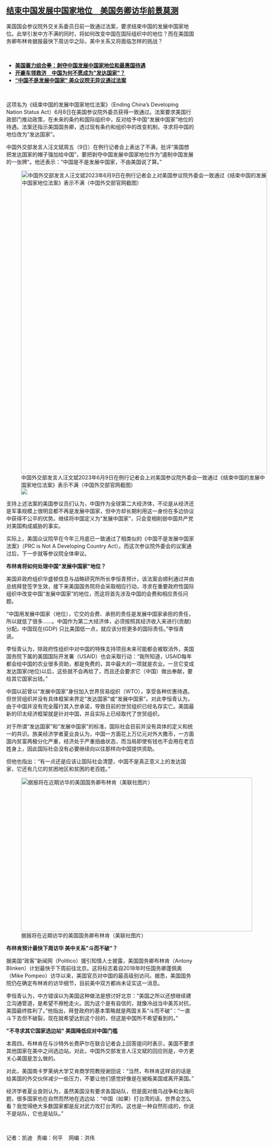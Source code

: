 <!--1686339300000-->
[结束中国发展中国家地位　美国务卿访华前景莫测](https://www.rfa.org/mandarin/yataibaodao/junshiwaijiao/kw-06092023103927.html)
------

<p><span style="font-weight: 400;">美国国会参议院外交关系委员日前一致通过</span><span style="font-weight: 400;">法案，要求结束中国的发展中国家地位。此举引发中方不满的同时，将如何改变中国在国际组织中的地位？而在美国国务卿布林肯据报最快下周访华之际，美中关系又将面临怎样的挑战？</span></p><p><span class="result-title"> </span></p><ul><li><a href="https://www.rfa.org/mandarin/yataibaodao/junshiwaijiao/jw-03312023125839.html"><strong>美国蓄力组合拳：剥夺中国发展中国家地位和最惠国待遇</strong></a></li><li><strong><a href="https://www.rfa.org/mandarin/yataibaodao/junshiwaijiao/jw-05122023094956.html">开豪车领救济　中国为何不愿成为"发达国家"？</a></strong></li><li><strong><a href="https://www.rfa.org/mandarin/Xinwen/5-03282023114327.html">“中国不是发展中国家” 美众议院无异议通过法案</a></strong></li></ul><p><span class="result-title"> </span></p><p><span style="font-weight: 400;">这项</span><span style="font-weight: 400;">名为《结束中国的发展中国家地位法案》（Ending China’s Developing Nation Status Act）6月8日在美国参议院外委员获得一致通过。法案要求美国行政部门推动政策，在未来的条约和国际组织中，反对给予中国“发展中国家”地位的待遇。法案还指示美国国务卿，透过现有条约和组织中的改变机制，寻求将中国的地位改为“发达国家”。</span></p><p><span style="font-weight: 400;">中国外交部发言人</span><span style="font-weight: 400;">汪文斌周五（9日）在例行记者会上表达了不满，批评“美国想把发达国家的帽子强加给中国”，要把剥夺中国发展中国家地位作为“遏制中国发展的一张牌”。他还表示：“中国是不是发展中国家，不由美国说了算。”</span></p><p><span style="font-weight: 400;"><figure class="image-richtext image-inline captioned" style="width:660px;"><img alt="中国外交部发言人汪文斌2023年6月9日在例行记者会上对美国参议院外委会一致通过《结束中国的发展中国家地位法案》表示不满（中国外交部官网截图）" height="813" src="https://www.rfa.org/mandarin/yataibaodao/junshiwaijiao/kw-06092023103927.html/kw0609e.jpg/@@images/175892b0-050f-4541-a53a-4086f3f9cdb3.jpeg" title="kw0609e.jpg" width="660"/><figcaption class="image-caption">中国外交部发言人汪文斌2023年6月9日在例行记者会上对美国参议院外委会一致通过《结束中国的发展中国家地位法案》表示不满（中国外交部官网截图）</figcaption><small></small><div id="zoomattribute"><a data-caption="中国外交部发言人汪文斌2023年6月9日在例行记者会上对美国参议院外委会一致通过《结束中国的发展中国家地位法案》表示不满（中国外交部官网截图）" data-fancybox="" href="https://www.rfa.org/mandarin/yataibaodao/junshiwaijiao/kw-06092023103927.html/kw0609e.jpg" id="single_image" title="中国外交部发言人汪文斌2023年6月9日在例行记者会上对美国参议院外委会一致通过《结束中国的发展中国家地位法案》表示不满（中国外交部官网截图）"><img src="/++plone++rfa-resources/img/icon-zoom.png"/></a></div></figure></span></p><p><span style="font-weight: 400;">支持上述法案的美国参议员们认为，</span><span style="font-weight: 400;">中国作为全球第二大经济体，</span><span style="font-weight: 400;">不论是从经济还是军事规模上很明显都不再是发展中国家，但中方却长期利用这一身份在多边协议中获得不公平的优势。</span><span style="font-weight: 400;">继续将中国定义为“发展中国家”，只会变相削弱中国共产党对美国构成威胁的事实。</span></p><p><span style="font-weight: 400;">实际上，美国众议院早在今年三月底已一致通过了相类似的《中国不是发展中国家法案》（PRC is Not A Developing Country Act）。而</span><span style="font-weight: 400;">这次</span><span style="font-weight: 400;">参议院</span><span style="font-weight: 400;">外委会的议案通过后，下一步就等参议院全体审议。</span></p><p><b>布林肯将如何处理中国"发展中国家"地位？</b></p><p><span style="font-weight: 400;">美国非政府组织华盛顿信息与战略研究所所长李恒青预计，该法案会顺利通过并由总统拜登签字生效，接下来美国国务院将会采取相应行动，寻求在重要政府性国际组织中改变中国“发展中国家”的地位，而这将首先</span><span style="font-weight: 400;">涉及中国的会费和相应责任问题。</span></p><p><span style="font-weight: 400;">“中国用发展中国家（地位），它交的会费、承担的责任是发展中国家承担的责任，所以就低了很多……。中国作为第二大经济体，必须按照其经济收入来进行(贡献)分配。中国现在(GDP) 只比美国低一点，就应该分担更多的国际责任。”</span><span style="font-weight: 400;">李恒青说。</span></p><p><span style="font-weight: 400;">李恒青认为，除政府性组织中对中国的特殊支持项目未来可能都会被取消外，美国国务院下属的美国国际开发署（USAID）也会采取行动：“</span><span style="font-weight: 400;">我所知道，USAID每年都会给中国的农业很多资助，都是免费的，其中最大的一项就是农业。一旦它变成发达国家(地位)以后，这些就不会再给了，而且还会要求它（中国）做出奉献，要给其它国家出钱。”</span></p><p><span style="font-weight: 400;">中国以前曾以“发展中国家”身份加入世界贸易组织（WTO），享受各种优惠待遇。但世贸组织并没有具体框架来界定“发达国家”或“发展中国家”。对此李恒青认为，由于中国并没有完全履行其入世承诺，导致目前的世贸组织已经名存实亡。美国最新的印太经济框架就是针对中国，并且实际上已经取代了世贸组织。</span></p><p><span style="font-weight: 400;">对于所谓“发达国家”和“发展中国家”的标准，国际社会目前并没有具体的定义和统一的共识。旅美经济学者夏业良认为，中国一方面花上万亿元对外大撒币，一方面国内贫富两极分化严重，经济处于严重扭曲状态，而当局即使有钱也不会用在老百姓身上，因此国际社会没有必要继续向以往那样向中国提供资助。</span></p><p><span style="font-weight: 400;">但他也指出：“有一点还是应该让国际社会清楚，中国不是真正意义上的发达国家，它还有几亿的贫困地区和贫困的老百姓。”</span></p><p><span style="font-weight: 400;"><figure class="image-richtext image-inline captioned" style="width:620px;"><img alt="据报将在近期访华的美国国务卿布林肯（美联社图片）" height="413" src="https://www.rfa.org/mandarin/yataibaodao/junshiwaijiao/kw-06092023103927.html/kw0609f.jpg/@@images/90351b98-5529-44b5-a6dc-c4e6028145ea.jpeg" title="kw0609f.jpg" width="620"/><figcaption class="image-caption">据报将在近期访华的美国国务卿布林肯（美联社图片）</figcaption><small></small></figure></span></p><p><b>布林肯预计最快下周访华 美中关系"斗而不破"？</b></p><p><span style="font-weight: 400;">据美国“政客”新闻网（Politico）援引知情人士披露，美国国务卿布林肯（Antony Blinken）计划最快于下周前往北京。这将标志着自2018年时任国务卿蓬佩奥（Mike Pompeo）访华以来，美国官员对中国的最高级别访问。据悉，美国国务院仍在确定布林肯的访华细节，目前美中双方都尚未证实这一消息。</span></p><p><span style="font-weight: 400;">李恒青认为，中方错误以为美国这种做法是想讨好北京：“美国之所以还想继续建立沟通管道，是希望不擦枪走火。因为这个是有自信的，就像冷战当中美苏对抗，美国最终胜利了。”他指出，拜登政府的基本策略就是两国关系“斗而不破”：“一直斗下去但不破裂，现在就希望达到这个目的，但这是中国所不希望看到的。”</span></p><p><b>"不寻求其它国家选边站" 美国降低应对中国门槛</b></p><p><span style="font-weight: 400;">本周四，布林肯在与沙特外长费萨尔在联合记者会上回答提问时表示，美国不要求其他国家在美中之间选边站。对此，中国外交部发言人汪文斌的回应则是，中方更关心美国是怎么做的。</span></p><p><span style="font-weight: 400;">对此，美国南卡罗莱纳大学艾肯商学院教授谢田说：“当然，布林肯这样说的话是给美国的外交伙伴减少一些压力，不要让他们感觉好像是在被叛美国或离开美国。”</span></p><p><span style="font-weight: 400;">经济学者夏业良则认为，虽然美国没有要求各国站队，但是面对俄乌战争和台海问题，很多国家也在自然而然地在选边站：“中国（如果）打台湾的话，世界会怎么看？我觉得绝大多数国家都是反对武力攻打台湾的。这也是一种自然形成的，你说不是站队，它也是站队。”</span></p><p><span class="result-title"> </span></p><p><span style="font-weight: 400;">记者：凯迪   责编：何平    网编：洪伟</span></p>
